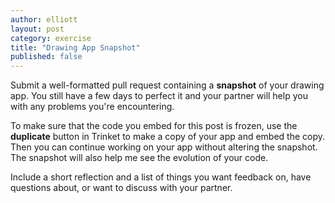 ```yaml
---
author: elliott
layout: post
category: exercise
title: "Drawing App Snapshot"
published: false
---
```


Submit a well-formatted pull request containing a **snapshot** of your drawing app.  You still have a few days to perfect it and your partner will help you with any problems you're encountering.

To make sure that the code you embed for this post is frozen, use the **duplicate** button in Trinket to make a copy of your app and embed the copy.  Then you can continue working on your app without altering the snapshot.  The snapshot will also help me see the evolution of your code.

Include a short reflection and a list of things you want feedback on, have questions about, or want to discuss with your partner.
